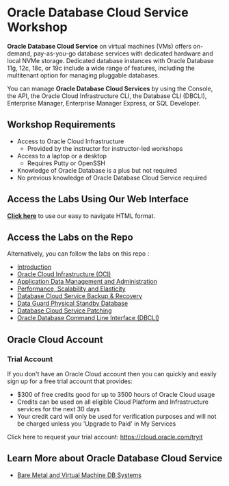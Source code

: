 # Oracle Database Cloud Service Workshop

**Oracle Database Cloud Service** on virtual machines (VMs) offers on-demand, pay-as-you-go database services with dedicated hardware and local NVMe storage. Dedicated database instances with Oracle Database 11g, 12c, 18c, or 19c include a wide range of features, including the multitenant option for managing pluggable databases.

You can manage **Oracle Database Cloud Services** by using the Console, the API, the Oracle Cloud Infrastructure CLI, the Database CLI (DBCLI), Enterprise Manager, Enterprise Manager Express, or SQL Developer.

## Workshop Requirements

* Access to Oracle Cloud Infrastructure
    * Provided by the instructor for instructor-led workshops
* Access to a laptop or a desktop
    * Requires Putty or OpenSSH
* Knowledge of Oracle Database is a plus but not required
* No previous knowledge of Oracle Database Cloud Service required

## Access the Labs Using Our Web Interface

**[Click here](https://vltabacaru.github.io/testing/orcl-dbcs-19c-hol/?lab=introduction)** to use our easy to navigate HTML format.

## Access the Labs on the Repo

Alternatively, you can follow the labs on this repo :

- [Introduction](./introduction/content.md)
- [Oracle Cloud Infrastructure (OCI)](./oci/oci.md)
- [Application Data Management and Administration](./prepare/prepare.md)
- [Performance, Scalability and Elasticity](./scaling-up/scaling-up.md)
- [Database Cloud Service Backup & Recovery](./bkup-recovery/bkup-recovery.md)
- [Data Guard Physical Standby Database](./dataguard/dataguard.md)
- [Database Cloud Service Patching](./patching/patching.md)
- [Oracle Database Command Line Interface (DBCLI)](./dbcli/dbcli.md)

## Oracle Cloud Account

### Trial Account

If you don't have an Oracle Cloud account then you can quickly and easily sign up for a free trial account that provides:
- $300 of free credits good for up to 3500 hours of Oracle Cloud usage
- Credits can be used on all eligible Cloud Platform and Infrastructure services for the next 30 days
- Your credit card will only be used for verification purposes and will not be charged unless you 'Upgrade to Paid' in My Services

Click here to request your trial account: https://cloud.oracle.com/tryit

## Learn More about Oracle Database Cloud Service

- [Bare Metal and Virtual Machine DB Systems](https://docs.cloud.oracle.com/en-us/iaas/Content/Database/Concepts/overview.htm)

